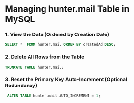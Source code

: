 # Managing hunter.mail Table in MySQL

### 1. View the Data (Ordered by Creation Date)

```sql
SELECT *  FROM hunter.mail ORDER BY createdAd DESC;
```
### 2. Delete All Rows from the Table

```sql
TRUNCATE TABLE hunter.mail;
```
### 3. Reset the Primary Key Auto-Increment (Optional Redundancy)
```sql
 ALTER TABLE hunter.mail AUTO_INCREMENT = 1;
```
